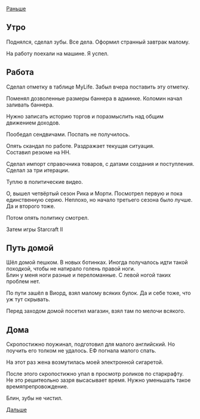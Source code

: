 [Раньше](2019.11.11.md)
## Утро
Поднялся, сделал зубы. Все дела. Оформил странный завтрак малому.

На работу поехали на машине. Я успел.
## Работа
Сделал отметку в таблице MyLife. Забыл вчера поставить эту отметку.

Поменял дозволенные размеры баннера в админке. Коломин начал заливать баннера.

Нужно записать историю торгов и поразмыслить над общим движением доходов.

Пообедал сендвичами.
Поспать не получилось.

Опять скандал по работе. Раздражает текущая ситуация.  
Составил резюме на HH.

Сделал импорт справочника товаров, с датами создания и поступления. Сделал за три итерации.

Туплю в политические видео.

О, вышел четвёртый сезон Рика и Морти. Посмотрел первую и пока единственную серию. Неплохо, но начало третьего сезона было лучше. Да и второго тоже.

Потом опять политику смотрел.

Затем игры Starcraft II
## Путь домой
Шёл домой пешком. В новых ботинках. Иногда получалось идти такой походкой, чтобы не натирало голень правой ноги.  
Блин у меня ноги разные и переломанные. С левой ногой таких проблем нет.

По пути зашёл в Виорд, взял малому всяких булок. Да и себе тоже, что уж тут скрывать.

Перед заходом домой посетил магазин, взял там по мелочи всякого.
## Дома
Скропостижно поужинал, подготовил для малого английский. Но поучить его толком не удалось. ЕФ погнала малого спать.

На этот раз жена возмутилась моей электронной сигаретой. 

После этого скропостижно упал в просмотр роликов по старкрафту.  
Не это решитеольно зазря высасывает время. Нужно уменьшать такое времяпрепровождение.

Блин, зубы не чистил.

[Дальше](2019.11.13.md)
